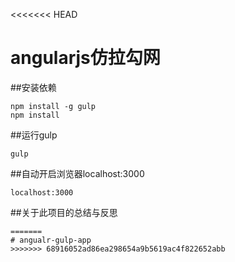 <<<<<<< HEAD
# angularjs仿拉勾网
##安装依赖
```
npm install -g gulp
npm install
```
##运行gulp
``` 可能要安装gulp的插件，，，，，，，
gulp
```
##自动开启浏览器localhost:3000
```
localhost:3000
```
##关于此项目的总结与反思

```
=======
# angualr-gulp-app
>>>>>>> 68916052ad86ea298654a9b5619ac4f822652abb
